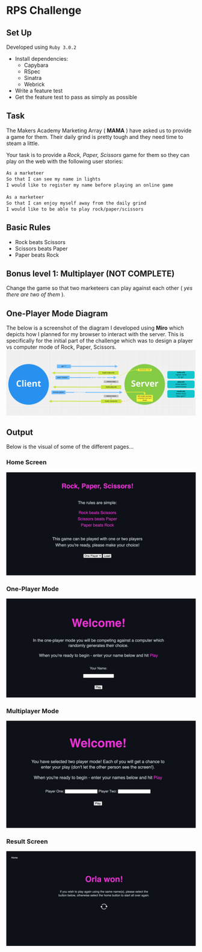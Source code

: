 # RPS Challenge

## Set Up
Developed using `Ruby 3.0.2`
- Install dependencies:
  * Capybara
  * RSpec
  * Sinatra
  * Webrick
- Write a feature test
- Get the feature test to pass as simply as possible

## Task

The Makers Academy Marketing Array ( **MAMA** ) have asked us to provide a game for them. Their daily grind is pretty tough and they need time to steam a little.

Your task is to provide a _Rock, Paper, Scissors_ game for them so they can play on the web with the following user stories:

```
As a marketeer
So that I can see my name in lights
I would like to register my name before playing an online game

As a marketeer
So that I can enjoy myself away from the daily grind
I would like to be able to play rock/paper/scissors
```

## Basic Rules

- Rock beats Scissors
- Scissors beats Paper
- Paper beats Rock

## Bonus level 1: Multiplayer (NOT COMPLETE)

Change the game so that two marketeers can play against each other ( _yes there are two of them_ ).

## One-Player Mode Diagram 
The below is a screenshot of the diagram I developed using **Miro** which depicts how I planned for my browser to interact with the server. This is specifically for the initial part of the challenge which was to design a player vs computer mode of Rock, Paper, Scissors.
![A screenshot of the diagram used to develop this mode](./assets/Diagram.png)

## Output
Below is the visual of some of the different pages...

### Home Screen
![A screenshot of the diagram used to develop this mode](./assets/Home.png)

### One-Player Mode
![A screenshot of the diagram used to develop this mode](./assets/1P.png)

### Multiplayer Mode
![A screenshot of the diagram used to develop this mode](./assets/2P.png)

### Result Screen
![A screenshot of the diagram used to develop this mode](./assets/Result.png)